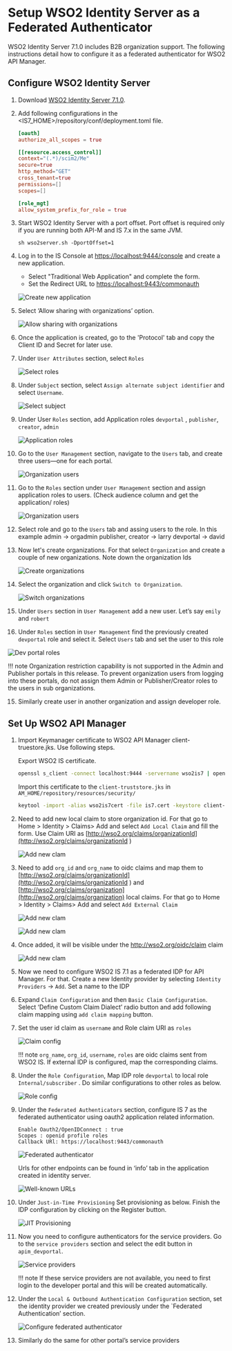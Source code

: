 # Setup WSO2 Identity Server as a Federated Authenticator

WSO2 Identity Server 7.1.0 includes B2B organization support. The following instructions detail how to configure it as a federated authenticator for WSO2 API Manager.

## Configure WSO2 Identity Server

1. Download [WSO2 Identity Server 7.1.0](https://wso2.com/identity-server/).
2. Add following configurations in the <IS7_HOME>/repository/conf/deployment.toml file.
    ```toml
    [oauth]
    authorize_all_scopes = true

    [[resource.access_control]]
    context="(.*)/scim2/Me"
    secure=true
    http_method="GET"
    cross_tenant=true
    permissions=[]
    scopes=[]

    [role_mgt]
    allow_system_prefix_for_role = true
    ```
3. Start WSO2 Identity Server with a port offset. Port offset is required only if you are running both API-M and IS 7.x in the same JVM.

    `sh wso2server.sh -DportOffset=1`

4. Log in to the IS Console at [https://localhost:9444/console](https://localhost:9444/console) and create a new application.
    - Select "Traditional Web Application" and complete the form.
    - Set the Redirect URL to [https://localhost:9443/commonauth](https://localhost:9443/commonauth) 

    ![Create new application]({{base_path}}/assets/img/design/b2b/create-new-app.png) 

5. Select ‘Allow sharing with organizations’ option.

    ![Allow sharing with organizations]({{base_path}}/assets/img/design/b2b/allow-sharing-with-orgs.png) 

6. Once the application is created, go to the 'Protocol' tab and copy the Client ID and Secret for later use.
7. Under `User Attributes` section, select `Roles`

    ![Select roles]({{base_path}}/assets/img/design/b2b/select-roles.png) 

8. Under `Subject` section, select `Assign alternate subject identifier` and select `Username`.

    ![Select subject ]({{base_path}}/assets/img/design/b2b/sub_alt.png) 

9. Under User `Roles` section, add Application roles `devportal` , `publisher`, `creator`, `admin`

    ![Application roles ]({{base_path}}/assets/img/design/b2b/app-roles.png) 

10. Go to the `User Management` section, navigate to the `Users` tab, and create three users—one for each portal.

    ![Organization users ]({{base_path}}/assets/img/design/b2b/org-users.png) 

11. Go to the `Roles` section under `User Management` section and assign application roles to users. (Check audience column and get the application/<application name> roles)

    ![Organization users ]({{base_path}}/assets/img/design/b2b/org-users-with-roles.png) 

12. Select role and go to the `Users` tab and assing users to the role.
In this example
    admin → orgadmin
    publisher, creator → larry
    devportal → david

13. Now let's create organizations. For that select `Organization` and create a couple of  new organizations. Note down the organization Ids

    ![Create organizations ]({{base_path}}/assets/img/design/b2b/create-organizations.png) 

14. Select the organization and click `Switch to Organization`.

    ![Switch organizations ]({{base_path}}/assets/img/design/b2b/switch-organization.png) 

15. Under `Users` section in `User Management` add a new user.  Let’s say `emily` and `robert`

16. Under `Roles` section in `User Management` find the previously created `devportal` role and select it. Select `Users` tab and set the user to this role

   ![Dev portal roles ]({{base_path}}/assets/img/design/b2b/dev-portal-roles.png) 

!!! note
    Organization restriction capability is not supported in the Admin and Publisher portals in this release. To prevent organization users from logging into these portals, do not assign them Admin or Publisher/Creator roles to the users in sub organizations.

15. Similarly create user in another organization and assign developer role.


## Set Up WSO2 API Manager

1. Import Keymanager certificate to WSO2 API Manager client-truestore.jks. Use following steps.

    Export WSO2 IS certificate.
    ``` bash
    openssl s_client -connect localhost:9444 -servername wso2is7 | openssl x509 > is7.cert
    ```

    Import this certificate to the `client-truststore.jks` in `AM_HOME/repository/resources/security/`

    ``` bash
    keytool -import -alias wso2is7cert -file is7.cert -keystore client-truststore.jks -storepass wso2carbon
    ```


2. Need to add new local claim to store organization id. For that go to  Home > Identity > Claims> Add and select `Add Local Claim` and fill the form. Use Claim URI as [http://wso2.org/claims/organizationId](http://wso2.org/claims/organizationId )

    ![Add new clam]({{base_path}}/assets/img/design/b2b/claims.png) 


3. Need to add `org_id` and `org_name` to oidc claims and map them to [http://wso2.org/claims/organizationId](http://wso2.org/claims/organizationId ) and [http://wso2.org/claims/organization](http://wso2.org/claims/organization) local claims. For that go to  Home > Identity > Claims> Add and select `Add External Claim`

    ![Add new clam]({{base_path}}/assets/img/design/b2b/add-claim-1.png) 
      
    ![Add new clam]({{base_path}}/assets/img/design/b2b/add-claim-2.png) 

4. Once added, it will be visible under the http://wso2.org/oidc/claim claim

    ![Add new clam]({{base_path}}/assets/img/design/b2b/claim-view.png) 

5. Now we need to configure WSO2 IS 7.1 as a federated IDP for API Manager. For that. Create a new Identity provider by selecting `Identity Providers` → `Add`. Set a name to the IDP

6. Expand `Claim Configuration` and then `Basic Claim Configuration`. Select ‘Define Custom Claim Dialect’ radio button and add following claim mapping using `add claim mapping` button.

7. Set the user id claim as `username` and Role claim URI as `roles`

    ![Claim config]({{base_path}}/assets/img/design/b2b/claim-config.png) 

    !!! note
        `org_name`, `org_id`, `username`, `roles` are oidc claims sent from WSO2 IS. If external IDP is configured, map the corresponding claims.


8. Under the `Role Configuration`, Map IDP role `devportal` to local role `Internal/subscriber` . Do similar configurations to other roles as below.

    ![Role config]({{base_path}}/assets/img/design/b2b/role-config.png) 

9. Under the `Federated Authenticators` section, configure IS 7 as the federated authenticator using oauth2 application related information.

    ```
    Enable Oauth2/OpenIDConnect : true
    Scopes : openid profile roles
    Callback URl: https://localhost:9443/commonauth
    ```

    ![Federated authenticator]({{base_path}}/assets/img/design/b2b/federated-authenticator.png) 

    Urls for other endpoints can be found in ‘info’ tab in the application created in identity server.

    ![Well-known URLs]({{base_path}}/assets/img/design/b2b/url-list.png) 

10. Under `Just-in-Time Provisioning` Set provisioning as below. Finish the IDP configuration by clicking on the Register button.

    ![JIT Provisioning]({{base_path}}/assets/img/design/b2b/jit.png) 

11. Now you need to configure authenticators for the service providers. Go to the `service providers` section and select the edit button in  `apim_devportal`. 

    ![Service providers]({{base_path}}/assets/img/design/b2b/service-providers.png) 

    !!! note
        If these service providers are not available, you need to first login to the developer portal and this will be created automatically.

12. Under the `Local & Outbound Authentication Configuration` section, set the identity provider we created previously under the `Federated Authentication’ section.

    ![Configure federated authenticator]({{base_path}}/assets/img/design/b2b/configure-federated-authenticator.png) 

13. Similarly do the same for other portal’s service providers